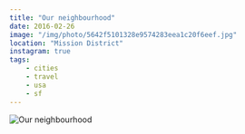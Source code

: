 ```yaml
---
title: "Our neighbourhood"
date: 2016-02-26
image: "/img/photo/5642f5101328e9574283eea1c20f6eef.jpg"
location: "Mission District"
instagram: true
tags:
    - cities
    - travel
    - usa
    - sf
---
```


![Our neighbourhood](/img/photo/5642f5101328e9574283eea1c20f6eef.jpg)
